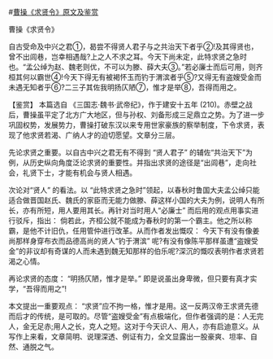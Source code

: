#[曹操《求贤令》原文及鉴赏](https://www.vrrw.net/wx/10231.html)

曹操《求贤令》

自古受命及中兴之君①，曷尝不得贤人君子与之共治天下者乎②!及其得贤也，曾不出闾巷，岂幸相遇哉?上之人不求之耳。今天下尚未定，此特求贤之急时也。“孟公绰为赵、魏老则优，不可以为滕、薛大夫③。”若必廉士而后可用，则齐桓其何以霸世④!今天下得无有被褐怀玉而钓于渭滨者乎⑤?又得无有盗嫂受金而未遇无知者乎⑥?二三子其佐我明扬仄陋⑦，惟才是举⑧，吾得而用之。



【鉴赏】 本篇选自 《三国志·魏书·武帝纪》，作于建安十五年 (210)。赤壁之战后，曹操虽平定了北方广大地区，但与孙权、刘备形成三足鼎立之势。为了进一步巩固权势，发展势力，曹操打破东汉以来专用世家豪族的察举制度，下令求贤，表现了他求贤若渴、广纳人才的迫切愿望。文章分三层。

先论求贤之重要。以自古中兴之君无有不得到 “贤人君子” 的辅佐“共治天下”为例，从历史纵向角度泛论求贤的重要性。并指出求贤的途径是“出闾巷”，走向社会，礼贤下士，才能有机会与贤人相遇。

次论对“贤人” 的看法。以 “此特求贤之急时”领起，以春秋时鲁国大夫孟公绰只能适合做晋国赵氏、魏氏的家臣而无能力做滕、薛这样小国的大夫为例，说明人有所长，亦有所短，用人要用其长。再针对当时用人“必廉士” 而后用的观点用事实进行驳斥，指出： 倘若此，齐桓公就不能成为春秋时的第一个霸主。他之所以称霸，是他不计旧仇，任用管仲进行改革。从而作者发出慨叹： 今天下有没有像姜尚那样身穿布衣而品德高尚的贤人“钓于渭滨” 呢?有没有像陈平那样虽遭“盗嫂受金”的非议却有奇谋的人而未遇到魏无知那样的伯乐呢?深沉的慨叹表明作者求贤若渴之心情。

再论求贤的态度： “明扬仄陋，惟才是举。” 即是说虽出身卑微，但只要有真才实学，“吾得而用之”!

本文提出一重要观点： “求贤”应不拘一格，惟才是用。这一反两汉帝王求贤先德而后才的传统，是可取的。尽管“盗嫂受金”有点极端化，但作者强调的是：人无完人，金无足赤;用人之长，克人之短。这对于今天识人、用人，亦有启迪意义。从写作上来看，文章简明、说理深透、例证有力，全文显露出一股豪爽、坦率、自然、通脱之气。

